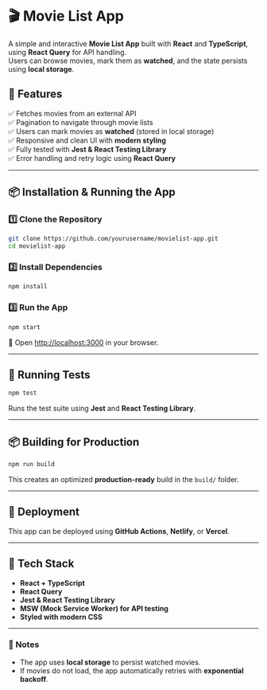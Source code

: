# 🎬 Movie List App

A simple and interactive **Movie List App** built with **React** and **TypeScript**, using **React Query** for API handling.  
Users can browse movies, mark them as **watched**, and the state persists using **local storage**.

## 🚀 Features
✅ Fetches movies from an external API  
✅ Pagination to navigate through movie lists  
✅ Users can mark movies as **watched** (stored in local storage)  
✅ Responsive and clean UI with **modern styling**  
✅ Fully tested with **Jest & React Testing Library**  
✅ Error handling and retry logic using **React Query**  

---

## 📦 Installation & Running the App
### 1️⃣ Clone the Repository
```sh
git clone https://github.com/yourusername/movielist-app.git
cd movielist-app
```

### 2️⃣ Install Dependencies
```sh
npm install
```

### 3️⃣ Run the App
```sh
npm start
```
📌 Open [http://localhost:3000](http://localhost:3000) in your browser.

---

## 🧪 Running Tests
```sh
npm test
```
Runs the test suite using **Jest** and **React Testing Library**.

---

## 📦 Building for Production
```sh
npm run build
```
This creates an optimized **production-ready** build in the `build/` folder.

---

## 🚀 Deployment
This app can be deployed using **GitHub Actions**, **Netlify**, or **Vercel**.

---

## 🔧 Tech Stack
- **React + TypeScript**
- **React Query**
- **Jest & React Testing Library**
- **MSW (Mock Service Worker) for API testing**
- **Styled with modern CSS**

---

### 📌 Notes
- The app uses **local storage** to persist watched movies.
- If movies do not load, the app automatically retries with **exponential backoff**.
